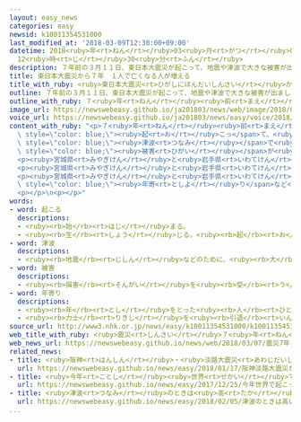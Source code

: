 ```yaml
---
layout: easy_news
categories: easy
newsid: k10011354531000
last_modified_at: '2018-03-09T12:30:00+09:00'
datetime: 2018<ruby>年<rt>ねん</rt></ruby>03<ruby>月<rt>がつ</rt></ruby>09<ruby>日<rt>にち</rt></ruby>
  12<ruby>時<rt>じ</rt></ruby>30<ruby>分<rt>ふん</rt></ruby>
description: ７年前の３月１１日、東日本大震災が起こって、地震や津波で大きな被害が出ました。
title: 東日本大震災から７年　１人で亡くなる人が増える
title_with_ruby: <ruby>東日本大震災<rt>ひがしにほんだいしんさい</rt></ruby>から７<ruby>年<rt>ねん</rt></ruby>　<ruby>１人<rt>ひとり</rt></ruby>で<ruby>亡<rt>な</rt></ruby>くなる<ruby>人<rt>ひと</rt></ruby>が<ruby>増<rt>ふ</rt></ruby>える
outline: ７年前の３月１１日、東日本大震災が起こって、地震や津波で大きな被害が出ました。
outline_with_ruby: ７<ruby>年<rt>ねん</rt></ruby><ruby>前<rt>まえ</rt></ruby>の３<ruby>月<rt>がつ</rt></ruby>１１<ruby>日<rt>にち</rt></ruby>、<ruby>東日本大震災<rt>ひがしにほんだいしんさい</rt></ruby>が<ruby>起<rt>お</rt></ruby>こって、<ruby>地震<rt>じしん</rt></ruby>や<ruby>津波<rt>つなみ</rt></ruby>で<ruby>大<rt>おお</rt></ruby>きな<ruby>被害<rt>ひがい</rt></ruby>が<ruby>出<rt>で</rt></ruby>ました。
image_url: https://newswebeasy.github.io/ja201803/news/web/image/2018/03/07/K10011354531_1803071525_1803071529_01_02.jpg
voice_url: https://newswebeasy.github.io/ja201803/news/easy/voice/2018/03/09/k10011354531000.mp3
content_with_ruby: "<p>７<ruby>年<rt>ねん</rt></ruby><ruby>前<rt>まえ</rt></ruby>の３<ruby>月<rt>がつ</rt></ruby>１１<ruby>日<rt>にち</rt></ruby>、<ruby>東日本大震災<rt>ひがしにほんだいしんさい</rt></ruby>が<span\
  \ style=\"color: blue;\"><ruby>起<rt>お</rt></ruby>こっ</span>て、<ruby>地震<rt>じしん</rt></ruby>や<span\
  \ style=\"color: blue;\"><ruby>津波<rt>つなみ</rt></ruby></span>で<ruby>大<rt>おお</rt></ruby>きな<span\
  \ style=\"color: blue;\"><ruby>被害<rt>ひがい</rt></ruby></span>が<ruby>出<rt>で</rt></ruby>ました。<ruby>宮城県<rt>みやぎけん</rt></ruby>と<ruby>岩手県<rt>いわてけん</rt></ruby>などは、<ruby>家<rt>いえ</rt></ruby>が<ruby>壊<rt>こわ</rt></ruby>れて<ruby>住<rt>す</rt></ruby>む<ruby>場所<rt>ばしょ</rt></ruby>がなくなった<ruby>人<rt>ひと</rt></ruby>のために<ruby>仮設住宅<rt>かせつじゅうたく</rt></ruby>や<ruby>災害公営住宅<rt>さいがいこうえいじゅうたく</rt></ruby>を<ruby>建<rt>た</rt></ruby>てています。</p>\n\
  <p><ruby>宮城県<rt>みやぎけん</rt></ruby>と<ruby>岩手県<rt>いわてけん</rt></ruby>によると、<ruby>仮設住宅<rt>かせつじゅうたく</rt></ruby>などに<ruby>１人<rt>ひとり</rt></ruby>で<ruby>住<rt>す</rt></ruby>んでいて、<ruby>誰<rt>だれ</rt></ruby>も<ruby>知<rt>し</rt></ruby>らないうちに<ruby>亡<rt>な</rt></ruby>くなった<ruby>人<rt>ひと</rt></ruby>が<ruby>去年<rt>きょねん</rt></ruby>、６３<ruby>人<rt>にん</rt></ruby>いました。おととしより２７<ruby>人<rt>にん</rt></ruby><ruby>増<rt>ふ</rt></ruby>えて、<ruby>今<rt>いま</rt></ruby>まででいちばん<ruby>多<rt>おお</rt></ruby>くなりました。</p>\n\
  <p><ruby>宮城県<rt>みやぎけん</rt></ruby>と<ruby>岩手県<rt>いわてけん</rt></ruby>では、７<ruby>年<rt>ねん</rt></ruby>の<ruby>間<rt>あいだ</rt></ruby>に<ruby>全部<rt>ぜんぶ</rt></ruby>で２３５<ruby>人<rt>にん</rt></ruby>が、<ruby>仮設住宅<rt>かせつじゅうたく</rt></ruby>などで<ruby>１人<rt>ひとり</rt></ruby>で<ruby>亡<rt>な</rt></ruby>くなりました。このうち６０<ruby>歳<rt>さい</rt></ruby><ruby>以上<rt>いじょう</rt></ruby>の<ruby>人<rt>ひと</rt></ruby>は１８３<ruby>人<rt>にん</rt></ruby>で、７８％でした。</p>\n\
  <p><ruby>宮城県<rt>みやぎけん</rt></ruby>と<ruby>岩手県<rt>いわてけん</rt></ruby>は、<ruby>仮設住宅<rt>かせつじゅうたく</rt></ruby>などには<ruby>世話<rt>せわ</rt></ruby>をする<ruby>人<rt>ひと</rt></ruby>がいないお<span\
  \ style=\"color: blue;\"><ruby>年寄<rt>としよ</rt></ruby>り</span>など<ruby>生活<rt>せいかつ</rt></ruby>に<ruby>困<rt>こま</rt></ruby>っている<ruby>人<rt>ひと</rt></ruby>が<ruby>住<rt>す</rt></ruby>んでいることが<ruby>多<rt>おお</rt></ruby>いため、<ruby>１人<rt>ひとり</rt></ruby>で<ruby>亡<rt>な</rt></ruby>くなる<ruby>人<rt>ひと</rt></ruby>が<ruby>増<rt>ふ</rt></ruby>えていると<ruby>考<rt>かんが</rt></ruby>えています。</p>\n\
  <p></p>\n<p></p>"
words:
- word: 起こる
  descriptions:
  - <ruby><rb>始</rb><rt>はじ</rt></ruby>まる。
  - <ruby><rb>生</rb><rt>しょう</rt></ruby>じる。<ruby><rb>起</rb><rt>お</rt></ruby>きる。
- word: 津波
  descriptions:
  - <ruby><rb>地震</rb><rt>じしん</rt></ruby>などのために、<ruby><rb>大</rb><rt>おお</rt></ruby>きな<ruby><rb>波</rb><rt>なみ</rt></ruby>が<ruby><rb>急</rb><rt>きゅう</rt></ruby>に<ruby><rb>海岸</rb><rt>かいがん</rt></ruby>におし<ruby><rb>寄</rb><rt>よ</rt></ruby>せてくること。
- word: 被害
  descriptions:
  - <ruby><rb>損害</rb><rt>そんがい</rt></ruby>を<ruby><rb>受</rb><rt>う</rt></ruby>けること。また、<ruby><rb>受</rb><rt>う</rt></ruby>けた<ruby><rb>害</rb><rt>がい</rt></ruby>。
- word: 年寄り
  descriptions:
  - <ruby><rb>年</rb><rt>とし</rt></ruby>をとった<ruby><rb>人</rb><rt>ひと</rt></ruby>。<ruby><rb>老人</rb><rt>ろうじん</rt></ruby>。
  - <ruby><rb>力士</rb><rt>りきし</rt></ruby>を<ruby><rb>引退</rb><rt>いんたい</rt></ruby>して、<ruby><rb>日本</rb><rt>にほん</rt></ruby><ruby><rb>相撲</rb><rt>すもう</rt></ruby><ruby><rb>協会</rb><rt>きょうかい</rt></ruby>の<ruby><rb>役員</rb><rt>やくいん</rt></ruby>になった<ruby><rb>人</rb><rt>ひと</rt></ruby>。
source_url: http://www3.nhk.or.jp/news/easy/k10011354531000/k10011354531000.html
web_title_with_ruby: <ruby>震災<rt>しんさい</rt></ruby>７<ruby>年<rt>ねん</rt></ruby> <ruby>仮設<rt>かせつ</rt></ruby><ruby>住宅<rt>じゅうたく</rt></ruby>などで<ruby>孤独<rt>こどく</rt></ruby><ruby>死<rt>し</rt></ruby>は<ruby>最多<rt>さいた</rt></ruby>の６３<ruby>人<rt>にん</rt></ruby>
web_news_url: https://newswebeasy.github.io/news/web/2018/03/07/震災7年-仮設住宅などで孤独死は最多の63人
related_news:
- title: <ruby>阪神<rt>はんしん</rt></ruby>・<ruby>淡路大震災<rt>あわじだいしんさい</rt></ruby>が<ruby>起<rt>お</rt></ruby>こってから２３<ruby>年<rt>ねん</rt></ruby>
  url: https://newswebeasy.github.io/news/easy/2018/01/17/阪神淡路大震災が起こってから23年
- title: <ruby>今年<rt>ことし</rt></ruby><ruby>世界<rt>せかい</rt></ruby>で<ruby>起<rt>お</rt></ruby>こった<ruby>地震<rt>じしん</rt></ruby>などの<ruby>災害<rt>さいがい</rt></ruby>の<ruby>被害<rt>ひがい</rt></ruby>は<ruby>約<rt>やく</rt></ruby>３５<ruby>兆<rt>ちょう</rt></ruby><ruby>円<rt>えん</rt></ruby>
  url: https://newswebeasy.github.io/news/easy/2017/12/25/今年世界で起こった地震などの災害の被害は約35兆円
- title: <ruby>津波<rt>つなみ</rt></ruby>のときは<ruby>高<rt>たか</rt></ruby>い<ruby>所<rt>ところ</rt></ruby>に<ruby>走<rt>はし</rt></ruby>って<ruby>逃<rt>に</rt></ruby>げることを<ruby>伝<rt>つた</rt></ruby>えるイベント
  url: https://newswebeasy.github.io/news/easy/2018/02/05/津波のときは高い所に走って逃げることを伝えるイベント
...
```

